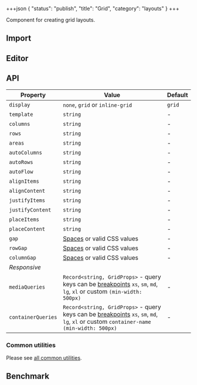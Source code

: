 +++json
{
  "status": "publish",
  "title": "Grid",
  "category": "layouts"
}
+++

Component for creating grid layouts.

## Import

<app-component-import componentName="grid"></app-component-import>

## Editor

<content-ui-post-grid block="editor"></content-ui-post-grid>

## API

| Property           | Value                                                                                                                                                                   | Default |
| ------------------ | ----------------------------------------------------------------------------------------------------------------------------------------------------------------------- | ------- |
| `display`          | `none`, `grid` or `inline-grid`                                                                                                                                         | `grid`  |
| `template`         | `string`                                                                                                                                                                | -       |
| `columns`          | `string`                                                                                                                                                                | -       |
| `rows`             | `string`                                                                                                                                                                | -       |
| `areas`            | `string`                                                                                                                                                                | -       |
| `autoColumns`      | `string`                                                                                                                                                                | -       |
| `autoRows`         | `string`                                                                                                                                                                | -       |
| `autoFlow`         | `string`                                                                                                                                                                | -       |
| `alignItems`       | `string`                                                                                                                                                                | -       |
| `alignContent`     | `string`                                                                                                                                                                | -       |
| `justifyItems`     | `string`                                                                                                                                                                | -       |
| `justifyContent`   | `string`                                                                                                                                                                | -       |
| `placeItems`       | `string`                                                                                                                                                                | -       |
| `placeContent`     | `string`                                                                                                                                                                | -       |
| `gap`              | [Spaces](/ui/design-tokens#spaces) or valid CSS values                                                                                                                  | -       |
| `rowGap`           | [Spaces](/ui/design-tokens#spaces) or valid CSS values                                                                                                                  | -       |
| `columnGap`        | [Spaces](/ui/design-tokens#spaces) or valid CSS values                                                                                                                  | -       |
| _Responsive_       |
| `mediaQueries`     | `Record<string, GridProps>` - query keys can be [breakpoints](/ui/design-tokens#breakpoints) `xs`, `sm`, `md`, `lg`, `xl` or custom `(min-width: 500px)`                | -       |
| `containerQueries` | `Record<string, GridProps>` - query keys can be [breakpoints](/ui/design-tokens#breakpoints) `xs`, `sm`, `md`, `lg`, `xl` or custom `container-name (min-width: 500px)` | -       |

### Common utilities

Please see [all common utilities](/ui/box#common-utilities).

## Benchmark

<app-component-benchmark reportId="ui-grid"></app-component-benchmark>
